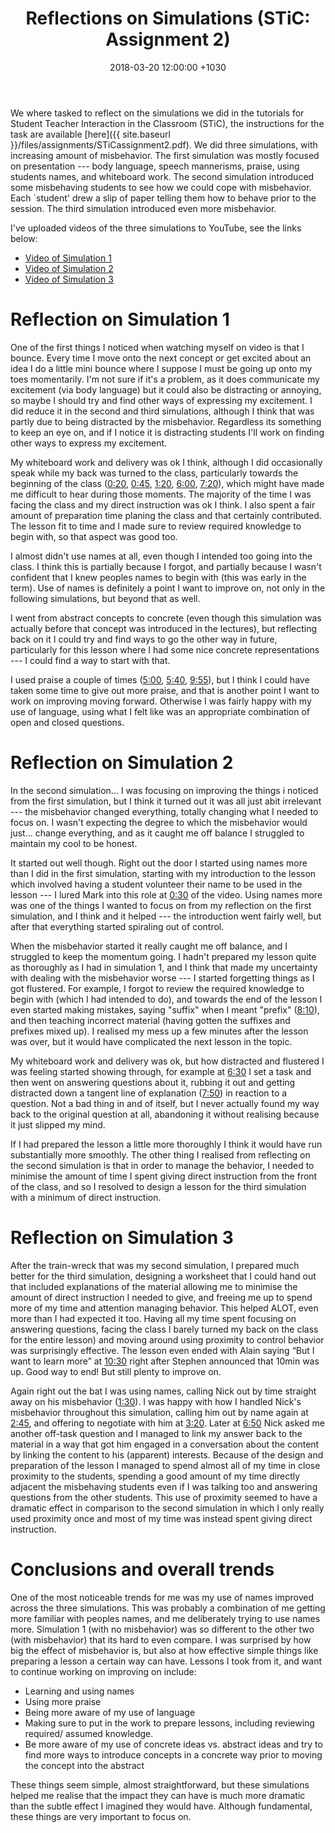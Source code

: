 ﻿---
layout: post
title:  "Reflections on Simulations (STiC: Assignment 2)"
date:   2018-03-20 12:00:00 +1030
categories: MTeach STiC
tags: [1-5, 2-1, 2-2, 3-1, 3-2, 3-3, 3-4, 3-5, 3-6, 4-1, 4-2, 4-3, 5-2, 6-2, 6-3]
---

We where tasked to reflect on the simulations we did in the tutorials for Student Teacher Interaction in the Classroom (STiC), the instructions for the task are available [here]({{ site.baseurl }}/files/assignments/STiCassignment2.pdf). We did three simulations, with increasing amount of misbehavior. The first simulation was mostly focused on presentation --- body language, speech mannerisms, praise, using students names, and whiteboard work. The second simulation introduced some misbehaving students to see how we could cope with misbehavior. Each `student' drew a slip of paper telling them how to behave prior to the session. The third simulation introduced even more misbehavior.

I've uploaded videos of the three simulations to YouTube, see the links below:
- [Video of Simulation 1](https://youtu.be/gq8I5YF4bg4)
- [Video of Simulation 2](https://youtu.be/_HuUQ4zd4qI)
- [Video of Simulation 3](https://youtu.be/__82xps6YJw)

# Reflection on Simulation 1

One of the first things I noticed when watching myself on video is that I bounce. Every time I move onto the next concept or get excited about an idea I do a little mini bounce where I suppose I must be going up onto my toes momentarily. I'm not sure if it's a problem, as it does communicate my excitement (via body language) but it could also be distracting or annoying, so maybe I should try and find other ways of expressing my excitement. I did reduce it in the second and third simulations, although I think that was partly due to being distracted by the misbehavior. Regardless its something to keep an eye on, and if I notice it is distracting students I'll work on finding other ways to express my excitement. 

My whiteboard work and delivery was ok I think, although I did occasionally speak while my back was turned to the class, particularly towards the beginning of the class ([0:20](https://youtu.be/gq8I5YF4bg4?t=20), [0:45](https://youtu.be/gq8I5YF4bg4?t=45), [1:20](https://youtu.be/gq8I5YF4bg4?t=80), [6:00](https://youtu.be/gq8I5YF4bg4?t=360), [7:20](https://youtu.be/gq8I5YF4bg4?t=440)), which might have made me difficult to hear during those moments. The majority of the time I was facing the class and my direct instruction was ok I think. I also spent a fair amount of preparation time planing the class and that certainly contributed. The lesson fit to time and I made sure to review required knowledge to begin with, so that aspect was good too. 

I almost didn't use names at all, even though I intended too going into the class. I think this is partially because I forgot, and partially because I wasn't confident that I knew peoples names to begin with (this was early in the term). Use of names is definitely a point I want to improve on, not only in the following simulations, but beyond that as well.

I went from abstract concepts to concrete (even though this simulation was actually before that concept was introduced in the lectures), but reflecting back on it I could try and find ways to go the other way in future, particularly for this lesson where I had some nice concrete representations --- I could find a way to start with that. 
 
I used praise a couple of times ([5:00](https://youtu.be/gq8I5YF4bg4?t=300), [5:40](https://youtu.be/gq8I5YF4bg4?t=340), [9:55](https://youtu.be/gq8I5YF4bg4?t=595)), but I think I could have taken some time to give out more praise, and that is another point I want to work on improving moving forward. Otherwise I was fairly happy with my use of language, using what I felt like was an appropriate combination of open and closed questions.
 
# Reflection on Simulation 2

In the second simulation... I was focusing on improving the things i noticed from the first simulation, but I think it turned out it was all just abit irrelevant --- the misbehavior changed everything, totally changing what I needed to focus on. I wasn't expecting the degree to which the misbehavior would just... change everything, and as it caught me off balance I struggled to maintain my cool to be honest. 

It started out well though. Right out the door I started using names more than I did in the first simulation, starting with my introduction to the lesson which involved having a student volunteer their name to be used in the lesson --- I lured Mark into this role at [0:30](https://youtu.be/_HuUQ4zd4qI?t=30) of the video. Using names more was one of the things I wanted to focus on from my reflection on the first simulation, and I think and it helped --- the introduction went fairly well, but after that everything started spiraling out of control. 

When the misbehavior started it really caught me off balance, and I struggled to keep the momentum going. I hadn't prepared my lesson quite as thoroughly as I had in simulation 1, and I think that made my uncertainty with dealing with the misbehavior worse --- I started forgetting things as I got flustered. For example, I forgot to review the required knowledge to begin with (which I had intended to do), and towards the end of the lesson I even started making mistakes, saying "suffix" when I meant "prefix" ([8:10](https://youtu.be/_HuUQ4zd4qI?t=490)), and then teaching incorrect material (having gotten the suffixes and prefixes mixed up). I realised my mess up a few minutes after the lesson was over, but it would have complicated the next lesson in the topic.  

My whiteboard work and delivery was ok, but how distracted and flustered I was feeling started showing through, for example at [6:30](https://youtu.be/_HuUQ4zd4qI?t=390) I set a task and then went on answering questions about it, rubbing it out and getting distracted down a tangent line of explanation ([7:50](https://youtu.be/_HuUQ4zd4qI?t=470)) in reaction to a question. Not a bad thing in and of itself, but I never actually found my way back to the original question at all, abandoning it without realising because it just slipped my mind.

If I had prepared the lesson a little more thoroughly I think it would have run substantially more smoothly. The other thing I realised from reflecting on the second simulation is that in order to manage the behavior, I needed to minimise the amount of time I spent giving direct instruction from the front of the class, and so I resolved to design a lesson for the third simulation with a minimum of direct instruction.


# Reflection on Simulation 3

After the train-wreck that was my second simulation, I prepared much better for the third simulation, designing a worksheet that I could hand out that included explanations of the material allowing me to minimise the amount of direct instruction I needed to give, and freeing me up to spend more of my time and attention managing behavior. This helped ALOT, even more than I had expected it too. Having all my time spent focusing on answering questions, facing the class I barely turned my back on the class for the entire lesson) and moving around using proximity to control behavior was surprisingly effective. The lesson even ended with Alain saying “But I want to learn more” at [10:30](https://youtu.be/__82xps6YJw?t=630) right after Stephen announced that 10min was up. Good way to end! But still plenty to improve on.

Again right out the bat I was using names, calling Nick out by time straight away on his misbehavior ([1:30](https://youtu.be/__82xps6YJw?t=90)). I was happy with how I handled Nick's misbehavior throughout this simulation, calling him out by name again at [2:45](https://youtu.be/__82xps6YJw?t=165), and offering to negotiate with him at [3:20](https://youtu.be/__82xps6YJw?t=200). Later at [6:50](https://youtu.be/__82xps6YJw?t=410) Nick asked me another off-task question and I managed to link my answer back to the material in a way that got him engaged in a conversation about the content by linking the content to his (apparent) interests. Because of the design and preparation of the lesson I managed to spend almost all of my time in close proximity to the students, spending a good amount of my time directly adjacent the misbehaving students even if I was talking too and answering questions from the other students. This use of proximity seemed to have a dramatic effect in comparison to the second simulation in which I only really used proximity once and most of my time was instead spent giving direct instruction. 

# Conclusions and overall trends

One of the most noticeable trends for me was my use of names improved across the three simulations. This was probably a combination of me getting more familiar with peoples names, and me deliberately trying to use names more. Simulation 1 (with no misbehavior) was so different to the other two (with misbehavior) that its hard to even compare. I was surprised by how big the effect of misbehavior is, but also at how effective simple things like preparing a lesson a certain way can have. Lessons I took from it, and want to continue working on improving on include:
- Learning and using names
- Using more praise
- Being more aware of my use of language
- Making sure to put in the work to prepare lessons, including reviewing required/ assumed knowledge.
- Be more aware of my use of concrete ideas vs. abstract ideas and try to find more ways to introduce concepts in a concrete way prior to moving the concept into the abstract

These things seem simple, almost straightforward, but these simulations helped me realise that the impact they can have is much more dramatic than the subtle effect I imagined they would have. Although fundamental, these things are very important to focus on. 


